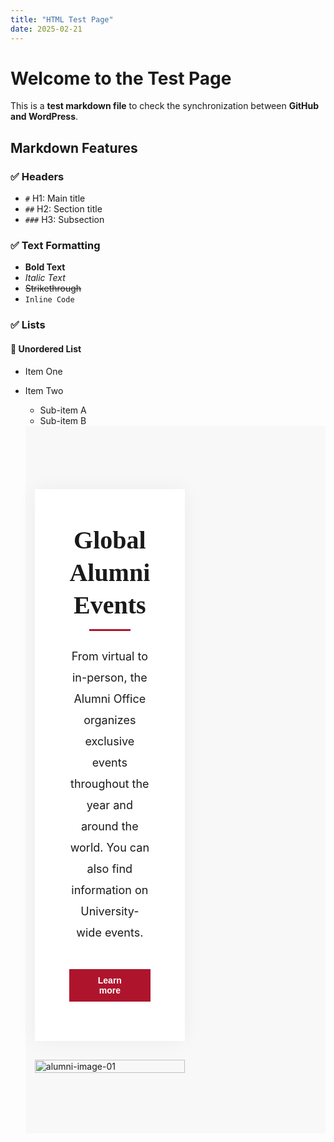 ```yaml
---
title: "HTML Test Page"
date: 2025-02-21
---
```


# Welcome to the Test Page

This is a **test markdown file** to check the synchronization between **GitHub and WordPress**.

## Markdown Features

### ✅ **Headers**
- `#` H1: Main title  
- `##` H2: Section title  
- `###` H3: Subsection  

### ✅ **Text Formatting**
- **Bold Text**
- *Italic Text*
- ~~Strikethrough~~  
- `Inline Code`  

### ✅ **Lists**
#### 🔹 Unordered List
- Item One
- Item Two
  - Sub-item A
  - Sub-item B
  
  <section style="background-color: #F8F8F8; background-image: url('https://unicamp.thememove.com/main/wp-content/uploads/sites/2/2021/02/decorate-bg-01.png'); background-position: center center; background-repeat: no-repeat; padding: 86px 0px 82px 0px;">
    <div style="max-width: 1510px; margin: auto; display: flex; flex-wrap: wrap;">
        <div style="width: 50%; padding: 15px;">
            <a href="#" style="display: block; background: #fff; box-shadow: 0 0 30px rgba(0, 0, 0, 0.05); padding: 56px 55px 63px; text-decoration: none; color: inherit;">
                <div style="text-align: center;">
                    <h3 style="font-family: Butler, serif; font-size: 40px; font-weight: 700; line-height: 1.3em; margin: 0;">Global Alumni Events</h3>
                    <div style="width: 66px; height: 3px; background: #ae152d; margin: 12px auto;"></div>
                    <p style="font-size: 18px; line-height: 34px; margin-top: 24px;">From virtual to in-person, the Alumni Office organizes exclusive events throughout the year and around the world. You can also find information on University-wide events.</p>
                    <div style="margin-top: 41px;">
                        <button style="background-color: #ae152d; color: white; font-size: 14px; font-weight: 700; border: none; padding: 10px 36px; cursor: pointer;">Learn more</button>
                    </div>
                </div>
            </a>
        </div>
        <div style="width: 50%; padding: 15px;">
            <img src="https://unicamp-4437.kxcdn.com/main/wp-content/uploads/sites/2/elementor/thumbs/alumni-image-01-1-p4dyrxihcmcjzmw0ljhs1j42bkuo6h9tinlpfkgiiy.jpg" alt="alumni-image-01" style="width: 100%; height: auto;">
        </div>
    </div>
</section>
